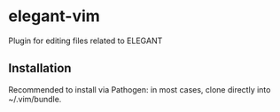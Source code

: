 # elegant-vim
Plugin for editing files related to ELEGANT

## Installation
Recommended to install via Pathogen: in most cases, clone directly into ~/.vim/bundle.
